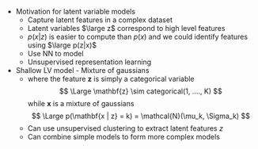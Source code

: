 - Motivation for latent variable models
	- Capture latent features in a complex dataset
	- Latent variables $\large z$ correspond to high level features
	- $p(x | z)$ is easier to compute than $p(x)$ and we could identify features using $\large p(z|x)$
	- Use NN to model 
	- Unsupervised representation learning
- Shallow LV model - Mixture of gaussians
	- where the feature $\mathbf{z}$ is simply a categorical variable 
$$
\Large \mathbf{z} \sim categorical(1, ...., K)
$$ while $\mathbf{x}$ is a mixture of gaussians 
$$
\Large p(\mathbf{x | z} = k) = \mathcal{N}(\mu_k, \Sigma_k)
$$
	- Can use unsupervised clustering to extract latent features $z$
	- Can combine simple models to form more complex models